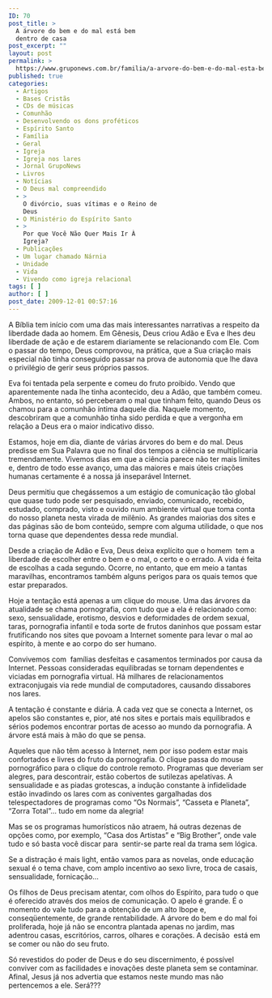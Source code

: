 ```yaml
---
ID: 70
post_title: >
  A árvore do bem e do mal está bem
  dentro de casa
post_excerpt: ""
layout: post
permalink: >
  https://www.gruponews.com.br/familia/a-arvore-do-bem-e-do-mal-esta-bem-dentro-de-casa
published: true
categories:
  - Artigos
  - Bases Cristãs
  - CDs de músicas
  - Comunhão
  - Desenvolvendo os dons proféticos
  - Espírito Santo
  - Família
  - Geral
  - Igreja
  - Igreja nos lares
  - Jornal GrupoNews
  - Livros
  - Notícias
  - O Deus mal compreendido
  - >
    O divórcio, suas vítimas e o Reino de
    Deus
  - O Ministério do Espírito Santo
  - >
    Por que Você Não Quer Mais Ir À
    Igreja?
  - Publicações
  - Um lugar chamado Nárnia
  - Unidade
  - Vida
  - Vivendo como igreja relacional
tags: [ ]
author: [ ]
post_date: 2009-12-01 00:57:16
---
```

A Bíblia tem início com uma das mais interessantes narrativas a respeito da liberdade dada ao homem. Em Gênesis, Deus criou Adão e Eva e lhes deu liberdade de ação e de estarem diariamente se relacionando com Ele. Com o passar do tempo, Deus comprovou, na prática, que a Sua criação mais especial não tinha conseguido passar na prova de autonomia que lhe dava o privilégio de gerir seus próprios passos.

Eva foi tentada pela serpente e comeu do fruto proibido. Vendo que aparentemente nada lhe tinha acontecido, deu a Adão, que também comeu. Ambos, no entanto, só perceberam o mal que tinham feito, quando Deus os chamou para a comunhão íntima daquele dia. Naquele momento, descobriram que a comunhão tinha sido perdida e que a vergonha em relação a Deus era o maior indicativo disso.

Estamos, hoje em dia, diante de várias árvores do bem e do mal. Deus predisse em Sua Palavra que no final dos tempos a ciência se multiplicaria tremendamente. Vivemos dias em que a ciência parece não ter mais limites e, dentro de todo esse avanço, uma das maiores e mais úteis criações humanas certamente é a nossa já inseparável Internet.

Deus permitiu que chegássemos a um estágio de comunicação tão global  que quase tudo pode ser pesquisado, enviado, comunicado, recebido, estudado, comprado, visto e ouvido num ambiente virtual que toma conta do nosso planeta nesta virada de milênio. As grandes maiorias dos sites e das páginas são de bom conteúdo, sempre com alguma utilidade, o que nos torna quase que dependentes dessa rede mundial.

Desde a criação de Adão e Eva, Deus deixa explícito que o homem  tem a liberdade de escolher entre o bem e o mal, o certo e o errado. A vida é feita de escolhas a cada segundo. Ocorre, no entanto, que em meio a tantas maravilhas, encontramos também alguns perigos para os quais temos que estar preparados.

Hoje a tentação está apenas a um clique do mouse. Uma das árvores da atualidade se chama pornografia, com tudo que a ela é relacionado como: sexo, sensualidade, erotismo, desvios e deformidades de ordem sexual, taras, pornografia infantil e toda sorte de frutos daninhos que possam estar frutificando nos sites que povoam a Internet somente para levar o mal ao espírito, à mente e ao corpo do ser humano.

Convivemos com  famílias desfeitas e casamentos terminados por causa da Internet. Pessoas consideradas equilibradas se tornam dependentes e viciadas em pornografia virtual. Há milhares de relacionamentos extraconjugais via rede mundial de computadores, causando dissabores nos lares.

A tentação é constante e diária. A cada vez que se conecta a Internet, os apelos são constantes e, pior, até nos sites e portais mais equilibrados e sérios podemos encontrar portas de acesso ao mundo da pornografia. A árvore está mais à mão do que se pensa.

Aqueles que não têm acesso à Internet, nem por isso podem estar mais confortados e livres do fruto da pornografia. O clique passa do mouse pornográfico para o clique do controle remoto. Programas que deveriam ser alegres, para descontrair, estão cobertos de sutilezas apelativas. A sensualidade e as piadas grotescas, a indução constante à infidelidade estão invadindo os lares com as coniventes gargalhadas dos telespectadores de programas como “Os Normais”, “Casseta e Planeta”, “Zorra Total”... tudo em nome da alegria!

Mas se os programas humorísticos não atraem, há outras dezenas de opções como, por exemplo, “Casa dos Artistas” e “Big Brother”, onde vale tudo e só basta você discar para  sentir-se parte real da trama sem lógica.

Se a distração é mais light, então vamos para as novelas, onde educação sexual é o tema chave, com amplo incentivo ao sexo livre, troca de casais, sensualidade, fornicação...

Os filhos de Deus precisam atentar, com olhos do Espírito, para tudo o que é oferecido através dos meios de comunicação. O apelo é grande. É o momento do vale tudo para a obtenção de um alto Ibope e, conseqüentemente, de grande rentabilidade. A árvore do bem e do mal foi proliferada, hoje já não se encontra plantada apenas no jardim, mas adentrou casas, escritórios, carros, olhares e corações. A decisão  está em se comer ou não do seu fruto.

Só revestidos do poder de Deus e do seu discernimento, é possível conviver com as facilidades e inovações deste planeta sem se contaminar. Afinal, Jesus já nos advertia que estamos neste mundo mas não pertencemos a ele. Será???